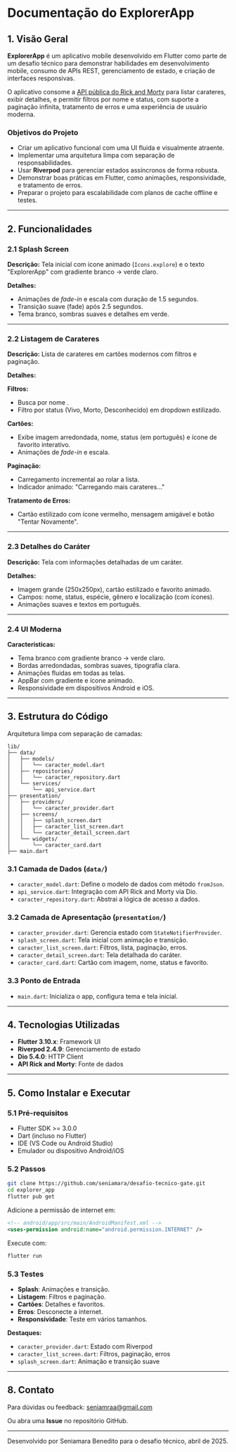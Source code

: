 
# Documentação do ExplorerApp

## 1. Visão Geral

**ExplorerApp** é um aplicativo mobile desenvolvido em Flutter como parte de um desafio técnico para demonstrar habilidades em desenvolvimento mobile, consumo de APIs REST, gerenciamento de estado, e criação de interfaces responsivas.

O aplicativo consome a [API pública do Rick and Morty](https://rickandmortyapi.com/) para listar carateres, exibir detalhes, e permitir filtros por nome e status, com suporte a paginação infinita, tratamento de erros e uma experiência de usuário moderna.

### Objetivos do Projeto

- Criar um aplicativo funcional com uma UI fluida e visualmente atraente.  
- Implementar uma arquitetura limpa com separação de responsabilidades.  
- Usar **Riverpod** para gerenciar estados assíncronos de forma robusta.  
- Demonstrar boas práticas em Flutter, como animações, responsividade, e tratamento de erros.  
- Preparar o projeto para escalabilidade com planos de cache offline e testes.  

---

## 2. Funcionalidades

### 2.1 Splash Screen

**Descrição:** Tela inicial com ícone animado (`Icons.explore`) e o texto "ExplorerApp" com gradiente branco → verde claro.

**Detalhes:**
- Animações de *fade-in* e escala com duração de 1.5 segundos.
- Transição suave (fade) após 2.5 segundos.
- Tema branco, sombras suaves e detalhes em verde.

---

### 2.2 Listagem de Carateres

**Descrição:** Lista de carateres em cartões modernos com filtros e paginação.

**Detalhes:**

**Filtros:**
- Busca por nome .
- Filtro por status (Vivo, Morto, Desconhecido) em dropdown estilizado.

**Cartões:**
- Exibe imagem arredondada, nome, status (em português) e ícone de favorito interativo.
- Animações de *fade-in* e escala.

**Paginação:**
- Carregamento incremental ao rolar a lista.
- Indicador animado: "Carregando mais carateres..."

**Tratamento de Erros:**
- Cartão estilizado com ícone vermelho, mensagem amigável e botão "Tentar Novamente".

---

### 2.3 Detalhes do Caráter

**Descrição:** Tela com informações detalhadas de um caráter.

**Detalhes:**
- Imagem grande (250x250px), cartão estilizado e favorito animado.
- Campos: nome, status, espécie, gênero e localização (com ícones).
- Animações suaves e textos em português.

---

### 2.4 UI Moderna

**Características:**
- Tema branco com gradiente branco → verde claro.
- Bordas arredondadas, sombras suaves, tipografia clara.
- Animações fluidas em todas as telas.
- AppBar com gradiente e ícone animado.
- Responsividade em dispositivos Android e iOS.

---

## 3. Estrutura do Código

Arquitetura limpa com separação de camadas:

```
lib/
├── data/
│   ├── models/
│   │   └── caracter_model.dart
│   ├── repositories/
│   │   └── caracter_repository.dart
│   └── services/
│       └── api_service.dart
├── presentation/
│   ├── providers/
│   │   └── caracter_provider.dart
│   ├── screens/
│   │   ├── splash_screen.dart
│   │   ├── caracter_list_screen.dart
│   │   └── caracter_detail_screen.dart
│   └── widgets/
│       └── caracter_card.dart
├── main.dart
```

### 3.1 Camada de Dados (`data/`)

- `caracter_model.dart`: Define o modelo de dados com método `fromJson`.
- `api_service.dart`: Integração com API Rick and Morty via Dio.
- `caracter_repository.dart`: Abstrai a lógica de acesso a dados.

### 3.2 Camada de Apresentação (`presentation/`)

- `caracter_provider.dart`: Gerencia estado com `StateNotifierProvider`.
- `splash_screen.dart`: Tela inicial com animação e transição.
- `caracter_list_screen.dart`: Filtros, lista, paginação, erros.
- `caracter_detail_screen.dart`: Tela detalhada do caráter.
- `caracter_card.dart`: Cartão com imagem, nome, status e favorito.

### 3.3 Ponto de Entrada

- `main.dart`: Inicializa o app, configura tema e tela inicial.

---

## 4. Tecnologias Utilizadas

- **Flutter 3.10.x**: Framework UI
- **Riverpod 2.4.9**: Gerenciamento de estado
- **Dio 5.4.0**: HTTP Client
- **API Rick and Morty**: Fonte de dados

---

## 5. Como Instalar e Executar

### 5.1 Pré-requisitos

- Flutter SDK >= 3.0.0  
- Dart (incluso no Flutter)  
- IDE (VS Code ou Android Studio)  
- Emulador ou dispositivo Android/iOS  

### 5.2 Passos

```bash
git clone https://github.com/seniamara/desafio-tecnico-gate.git
cd explorer_app
flutter pub get
```

Adicione a permissão de internet em:

```xml
<!-- android/app/src/main/AndroidManifest.xml -->
<uses-permission android:name="android.permission.INTERNET" />
```

Execute com:

```bash
flutter run
```

### 5.3 Testes

- **Splash**: Animações e transição.
- **Listagem**: Filtros e paginação.
- **Cartões**: Detalhes e favoritos.
- **Erros**: Desconecte a internet.
- **Responsividade**: Teste em vários tamanhos.

**Destaques:**
- `caracter_provider.dart`: Estado com Riverpod
- `caracter_list_screen.dart`: Filtros, paginação, erros
- `splash_screen.dart`: Animação e transição suave

---

## 8. Contato

Para dúvidas ou feedback: seniamraa@gmail.com

Ou abra uma **Issue** no repositório GitHub.

---

Desenvolvido por Seniamara Benedito para o desafio técnico, abril de 2025.
